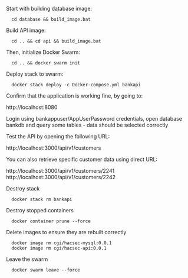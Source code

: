 Start with building database image:
```console
  cd database && build_image.bat
```
Build API image:
```console
  cd .. && cd api && build_image.bat
```
Then, initialize Docker Swarm:

```console
  cd .. && docker swarm init
```

Deploy stack to swarm:

```console
  docker stack deploy -c Docker-compose.yml bankapi
```

Confirm that the application is working fine, by going to:

  http://localhost:8080
  
Login using bankappuser/AppUserPassword credentials, open database bankdb and query some tables - data should be selected correctly

Test the API by opening the following URL:

  http://localhost:3000/api/v1/customers

You can also retrieve specific customer data using direct URL:

  http://localhost:3000/api/v1/customers/2241
  http://localhost:3000/api/v1/customers/2242  
  
Destroy stack
```console
  docker stack rm bankapi
```
Destroy stopped containers
```console
  docker container prune --force
```
Delete images to ensure they are rebuilt correctly
```console
  docker image rm cgi/hacsec-mysql:0.0.1
  docker image rm cgi/hacsec-api:0.0.1
```

Leave the swarm
```console
  docker swarm leave --force
```
